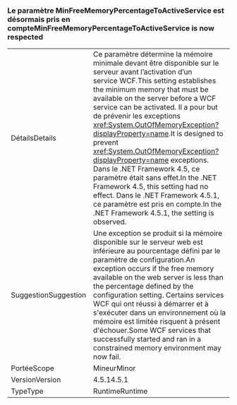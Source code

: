 ### <a name="minfreememorypercentagetoactiveservice-is-now-respected"></a><span data-ttu-id="754ef-101">Le paramètre MinFreeMemoryPercentageToActiveService est désormais pris en compte</span><span class="sxs-lookup"><span data-stu-id="754ef-101">MinFreeMemoryPercentageToActiveService is now respected</span></span>

|   |   |
|---|---|
|<span data-ttu-id="754ef-102">Détails</span><span class="sxs-lookup"><span data-stu-id="754ef-102">Details</span></span>|<span data-ttu-id="754ef-103">Ce paramètre détermine la mémoire minimale devant être disponible sur le serveur avant l’activation d’un service WCF.</span><span class="sxs-lookup"><span data-stu-id="754ef-103">This setting establishes the minimum memory that must be available on the server before a WCF service can be activated.</span></span> <span data-ttu-id="754ef-104">Il a pour but de prévenir les exceptions <xref:System.OutOfMemoryException?displayProperty=name>.</span><span class="sxs-lookup"><span data-stu-id="754ef-104">It is designed to prevent <xref:System.OutOfMemoryException?displayProperty=name> exceptions.</span></span> <span data-ttu-id="754ef-105">Dans le .NET Framework 4.5, ce paramètre était sans effet.</span><span class="sxs-lookup"><span data-stu-id="754ef-105">In the .NET Framework 4.5, this setting had no effect.</span></span> <span data-ttu-id="754ef-106">Dans le .NET Framework 4.5.1, ce paramètre est pris en compte.</span><span class="sxs-lookup"><span data-stu-id="754ef-106">In the .NET Framework 4.5.1, the setting is observed.</span></span>|
|<span data-ttu-id="754ef-107">Suggestion</span><span class="sxs-lookup"><span data-stu-id="754ef-107">Suggestion</span></span>|<span data-ttu-id="754ef-108">Une exception se produit si la mémoire disponible sur le serveur web est inférieure au pourcentage défini par le paramètre de configuration.</span><span class="sxs-lookup"><span data-stu-id="754ef-108">An exception occurs if the free memory available on the web server is less than the percentage defined by the configuration setting.</span></span> <span data-ttu-id="754ef-109">Certains services WCF qui ont réussi à démarrer et à s'exécuter dans un environnement où la mémoire est limitée risquent à présent d'échouer.</span><span class="sxs-lookup"><span data-stu-id="754ef-109">Some WCF services that successfully started and ran in a constrained memory environment may now fail.</span></span>|
|<span data-ttu-id="754ef-110">Portée</span><span class="sxs-lookup"><span data-stu-id="754ef-110">Scope</span></span>|<span data-ttu-id="754ef-111">Mineur</span><span class="sxs-lookup"><span data-stu-id="754ef-111">Minor</span></span>|
|<span data-ttu-id="754ef-112">Version</span><span class="sxs-lookup"><span data-stu-id="754ef-112">Version</span></span>|<span data-ttu-id="754ef-113">4.5.1</span><span class="sxs-lookup"><span data-stu-id="754ef-113">4.5.1</span></span>|
|<span data-ttu-id="754ef-114">Type</span><span class="sxs-lookup"><span data-stu-id="754ef-114">Type</span></span>|<span data-ttu-id="754ef-115">Runtime</span><span class="sxs-lookup"><span data-stu-id="754ef-115">Runtime</span></span>|

